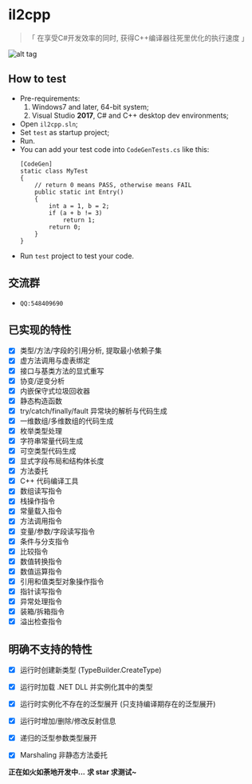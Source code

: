 ﻿il2cpp
===

> 「  在享受C#开发效率的同时, 获得C++编译器往死里优化的执行速度  」

![alt tag](https://github.com/anydream/il2cpp/raw/master/il2cpp-schematic.png)

## How to test
  - Pre-requirements:
    1. Windows7 and later, 64-bit system;
    2. Visual Studio **2017**, C# and C++ desktop dev environments;
  - Open ``il2cpp.sln``;
  - Set ``test`` as startup project;
  - Run.
  - You can add your test code into ``CodeGenTests.cs`` like this:
    ```CSharp
    [CodeGen]
    static class MyTest
    {
        // return 0 means PASS, otherwise means FAIL
        public static int Entry()
        {
            int a = 1, b = 2;
            if (a + b != 3)
                return 1;
            return 0;
        }
    }
    ```
  - Run ``test`` project to test your code.

## 交流群
  - ``QQ:548409690``

## 已实现的特性
- [x] 类型/方法/字段的引用分析, 提取最小依赖子集
- [x] 虚方法调用与虚表绑定
- [x] 接口与基类方法的显式重写
- [x] 协变/逆变分析
- [x] 内嵌保守式垃圾回收器
- [x] 静态构造函数
- [x] try/catch/finally/fault 异常块的解析与代码生成
- [x] 一维数组/多维数组的代码生成
- [x] 枚举类型处理
- [x] 字符串常量代码生成
- [x] 可空类型代码生成
- [x] 显式字段布局和结构体长度
- [x] 方法委托
- [x] C++ 代码编译工具
- [x] 数组读写指令
- [x] 栈操作指令
- [x] 常量载入指令
- [x] 方法调用指令
- [x] 变量/参数/字段读写指令
- [x] 条件与分支指令
- [x] 比较指令
- [x] 数值转换指令
- [x] 数值运算指令
- [x] 引用和值类型对象操作指令
- [x] 指针读写指令
- [x] 异常处理指令
- [x] 装箱/拆箱指令
- [x] 溢出检查指令

## 明确不支持的特性
- [x] 运行时创建新类型 (TypeBuilder.CreateType)
- [x] 运行时加载 .NET DLL 并实例化其中的类型
- [x] 运行时实例化不存在的泛型展开 (只支持编译期存在的泛型展开)
- [x] 运行时增加/删除/修改反射信息
- [x] 递归的泛型参数类型展开
- [x] Marshaling 非静态方法委托


**正在如火如荼地开发中...**
**求 star 求测试~**
